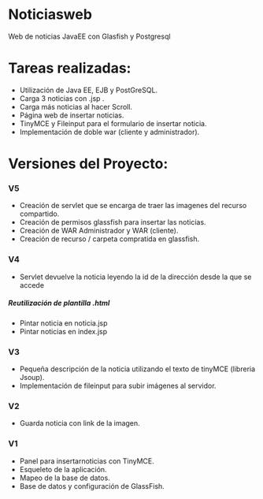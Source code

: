 # Noticiasweb
Web de noticias JavaEE con Glasfish y Postgresql

# Tareas realizadas:
- Utilización de Java EE, EJB y PostGreSQL.
- Carga 3 noticias con .jsp .
- Carga más noticias al hacer Scroll.
- Página web de insertar noticias.
- TinyMCE y Fileinput para el formulario de insertar noticia.
- Implementación de doble war (cliente y administrador).

# Versiones del Proyecto:

### V5
* Creación de servlet que se encarga de traer las imagenes del recurso compartido.
* Creación de permisos glassfish para insertar las noticias.
* Creación de WAR Administrador y WAR (cliente).
* Creación de recurso / carpeta  compratida en glassfish.

### V4
* Servlet devuelve la noticia leyendo la id de la dirección desde la que se accede
##### Reutilización de plantilla .html
* Pintar noticia en noticia.jsp
* Pintar noticias en index.jsp

### V3
* Pequeña descripción de la noticia utilizando el texto de tinyMCE (libreria Jsoup).
* Implementación de fileinput para subir imágenes al servidor.

### V2
* Guarda noticia con link de la imagen.

### V1
* Panel para insertarnoticias con TinyMCE.
* Esqueleto de la aplicación.
* Mapeo de la base de datos.
* Base de datos y configuración de GlassFish.
